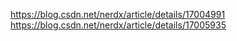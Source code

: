 https://blog.csdn.net/nerdx/article/details/17004991
https://blog.csdn.net/nerdx/article/details/17005935